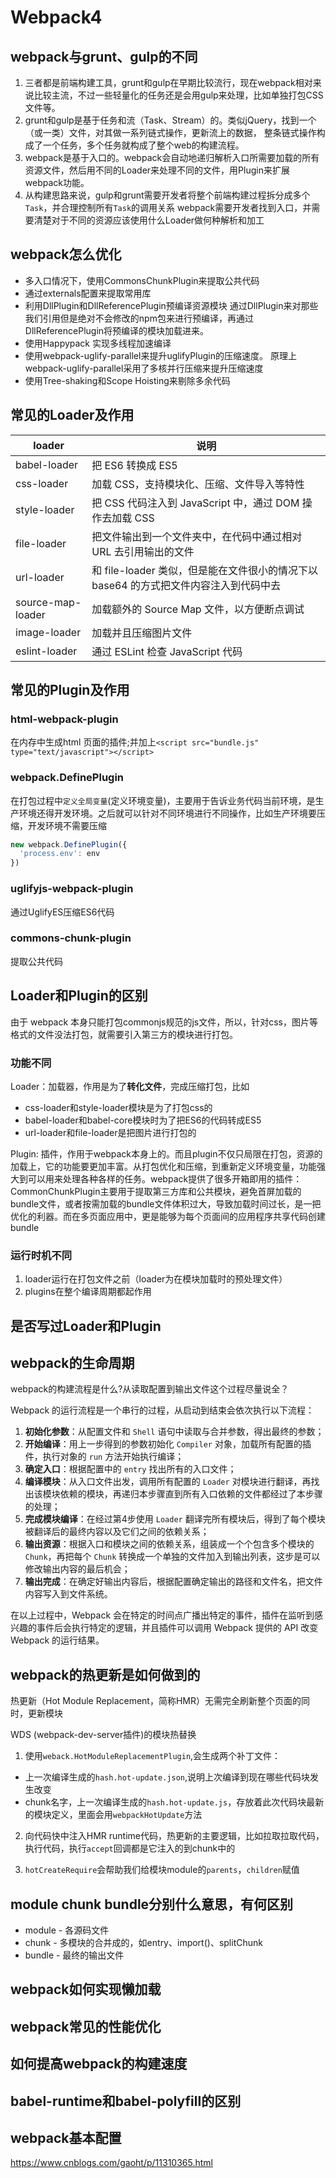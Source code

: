
# Webpack4

## webpack与grunt、gulp的不同

1. 三者都是前端构建工具，grunt和gulp在早期比较流行，现在webpack相对来说比较主流，不过一些轻量化的任务还是会用gulp来处理，比如单独打包CSS文件等。
2. grunt和gulp是基于任务和流（Task、Stream）的。类似jQuery，找到一个（或一类）文件，对其做一系列链式操作，更新流上的数据， 整条链式操作构成了一个任务，多个任务就构成了整个web的构建流程。
3. webpack是基于入口的。webpack会自动地递归解析入口所需要加载的所有资源文件，然后用不同的Loader来处理不同的文件，用Plugin来扩展webpack功能。
4. 从构建思路来说，gulp和grunt需要开发者将整个前端构建过程拆分成多个`Task`，并合理控制所有`Task`的调用关系 webpack需要开发者找到入口，并需要清楚对于不同的资源应该使用什么Loader做何种解析和加工

## webpack怎么优化

- 多入口情况下，使用CommonsChunkPlugin来提取公共代码
- 通过externals配置来提取常用库
- 利用DllPlugin和DllReferencePlugin预编译资源模块 通过DllPlugin来对那些我们引用但是绝对不会修改的npm包来进行预编译，再通过DllReferencePlugin将预编译的模块加载进来。
- 使用Happypack 实现多线程加速编译
- 使用webpack-uglify-parallel来提升uglifyPlugin的压缩速度。 原理上webpack-uglify-parallel采用了多核并行压缩来提升压缩速度
- 使用Tree-shaking和Scope Hoisting来剔除多余代码

## 常见的Loader及作用

loader | 说明
---|---
babel-loader | 把 ES6 转换成 ES5
css-loader | 加载 CSS，支持模块化、压缩、文件导入等特性
style-loader | 把 CSS 代码注入到 JavaScript 中，通过 DOM 操作去加载 CSS
file-loader | 把文件输出到一个文件夹中，在代码中通过相对 URL 去引用输出的文件
url-loader | 和 file-loader 类似，但是能在文件很小的情况下以 base64 的方式把文件内容注入到代码中去
source-map-loader | 加载额外的 Source Map 文件，以方便断点调试
image-loader | 加载并且压缩图片文件
eslint-loader | 通过 ESLint 检查 JavaScript 代码

## 常见的Plugin及作用

### html-webpack-plugin

在内存中生成html 页面的插件;并加上`<script src="bundle.js" type="text/javascript"></script>`

### webpack.DefinePlugin

在打包过程中`定义全局变量`(定义环境变量)，主要用于告诉业务代码当前环境，是生产环境还得开发环境。之后就可以针对不同环境进行不同操作，比如生产环境要压缩，开发环境不需要压缩

```js
new webpack.DefinePlugin({
  'process.env': env
})
```

### uglifyjs-webpack-plugin

通过UglifyES压缩ES6代码

### commons-chunk-plugin

提取公共代码

## Loader和Plugin的区别

由于 webpack 本身只能打包commonjs规范的js文件，所以，针对css，图片等格式的文件没法打包，就需要引入第三方的模块进行打包。

### 功能不同

Loader：加载器，作用是为了**转化文件**，完成压缩打包，比如

- css-loader和style-loader模块是为了打包css的
- babel-loader和babel-core模块时为了把ES6的代码转成ES5
- url-loader和file-loader是把图片进行打包的

Plugin: 插件，作用于webpack本身上的。而且plugin不仅只局限在打包，资源的加载上，它的功能要更加丰富。从打包优化和压缩，到重新定义环境变量，功能强大到可以用来处理各种各样的任务。webpack提供了很多开箱即用的插件：CommonChunkPlugin主要用于提取第三方库和公共模块，避免首屏加载的bundle文件，或者按需加载的bundle文件体积过大，导致加载时间过长，是一把优化的利器。而在多页面应用中，更是能够为每个页面间的应用程序共享代码创建bundle

### 运行时机不同

1. loader运行在打包文件之前（loader为在模块加载时的预处理文件）
2. plugins在整个编译周期都起作用

## 是否写过Loader和Plugin

## webpack的生命周期

webpack的构建流程是什么?从读取配置到输出文件这个过程尽量说全？

Webpack 的运行流程是一个串行的过程，从启动到结束会依次执行以下流程：

1. **初始化参数**：从配置文件和 `Shell` 语句中读取与合并参数，得出最终的参数；
2. **开始编译**：用上一步得到的参数初始化 `Compiler` 对象，加载所有配置的插件，执行对象的 `run` 方法开始执行编译；
3. **确定入口**：根据配置中的 `entry` 找出所有的入口文件；
4. **编译模块**：从入口文件出发，调用所有配置的 `Loader` 对模块进行翻译，再找出该模块依赖的模块，再递归本步骤直到所有入口依赖的文件都经过了本步骤的处理；
5. **完成模块编译**：在经过第4步使用 `Loader` 翻译完所有模块后，得到了每个模块被翻译后的最终内容以及它们之间的依赖关系；
6. **输出资源**：根据入口和模块之间的依赖关系，组装成一个个包含多个模块的 `Chunk`，再把每个 `Chunk` 转换成一个单独的文件加入到输出列表，这步是可以修改输出内容的最后机会；
7. **输出完成**：在确定好输出内容后，根据配置确定输出的路径和文件名，把文件内容写入到文件系统。

在以上过程中，Webpack 会在特定的时间点广播出特定的事件，插件在监听到感兴趣的事件后会执行特定的逻辑，并且插件可以调用 Webpack 提供的 API 改变 Webpack 的运行结果。

## webpack的热更新是如何做到的

热更新（Hot Module Replacement，简称HMR）无需完全刷新整个页面的同时，更新模块

WDS (webpack-dev-server插件)的模块热替换

1. 使用`weback.HotModuleReplacementPlugin`,会生成两个补丁文件：

- 上一次编译生成的`hash.hot-update.json`,说明上次编译到现在哪些代码块发生改变
- chunk名字，上一次编译生成的`hash.hot-update.js`，存放着此次代码块最新的模块定义，里面会用`webpackHotUpdate`方法

2. 向代码快中注入HMR runtime代码，热更新的主要逻辑，比如拉取拉取代码，执行代码，执行`accept`回调都是它注入的到chunk中的

3. `hotCreateRequire`会帮助我们给模块module的`parents`，`children`赋值



## module chunk bundle分别什么意思，有何区别

- module - 各源码文件
- chunk - 多模块的合并成的，如entry、import()、splitChunk
- bundle - 最终的输出文件

## webpack如何实现懒加载

## webpack常见的性能优化

## 如何提高webpack的构建速度

## babel-runtime和babel-polyfill的区别

## webpack基本配置

https://www.cnblogs.com/gaoht/p/11310365.html